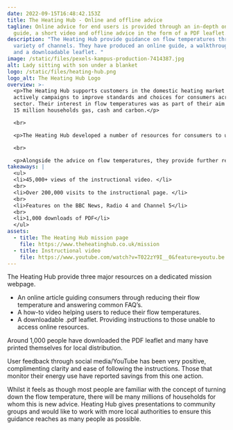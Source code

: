 ```yaml
---
date: 2022-09-15T16:48:42.153Z
title: The Heating Hub - Online and offline advice
tagline: Online advice for end users is provided through an in-depth online
  guide, a short video and offline advice in the form of a PDF leaflet.
description: "The Heating Hub provide guidance on flow temperatures through a
  variety of channels. They have produced an online guide, a walkthrough video
  and a downloadable leaflet. "
image: /static/files/pexels-kampus-production-7414387.jpg
alt: Lady sitting with son under a blanket
logo: /static/files/heating-hub.png
logo_alt: The Heating Hub Logo
overview: >-
  <p>The Heating Hub supports customers in the domestic heating market and
  actively campaigns to improve standards and choices for consumers across the
  sector. Their interest in flow temperatures was as part of their aim to save
  15 million households gas, cash and carbon.</p>

  <br>

  <p>The Heating Hub developed a number of resources for consumers to use. These included an instructional video, a text based walkthrough and a leaflet for users to download. </p>

  <br>

  <p>Alongside the advice on flow temperatures, they provide further resources around boiler efficiency to build consumer understanding of their heating system. </p>
takeaways: |
  <ul>
  <li>45,000+ views of the instructional video. </li>
  <br>
  <li>Over 200,000 visits to the instructional page. </li>
  <br>
  <li>Features on the BBC News, Radio 4 and Channel 5</li>
  <br>
  <li>1,000 downloads of PDF</li>
  </ul>
assets:
  - title: The Heating Hub mission page
    file: https://www.theheatinghub.co.uk/mission
  - title: Instructional video
    file: https://www.youtube.com/watch?v=T022zY9I__0&feature=youtu.be
---
```

The Heating Hub provide three major resources on a dedicated mission webpage. 

* An online article guiding consumers through reducing their flow temperature and answering common FAQ’s. 
* A how-to video helping users to reduce their flow temperatures. 
* A downloadable .pdf leaflet. Providing instructions to those unable to access online resources.

Around 1,000 people have downloaded the PDF leaflet and many have printed themselves for local distribution.

User feedback through social media/YouTube has been very positive, complimenting clarity and ease of following the instructions. Those that monitor their energy use have reported savings from this one action.

Whilst it feels as though most people are familiar with the concept of turning down the flow temperature, there will be many millions of households for whom this is new advice. Heating Hub gives presentations to community groups and would like to work with more local authorities to ensure this guidance reaches as many people as possible.
